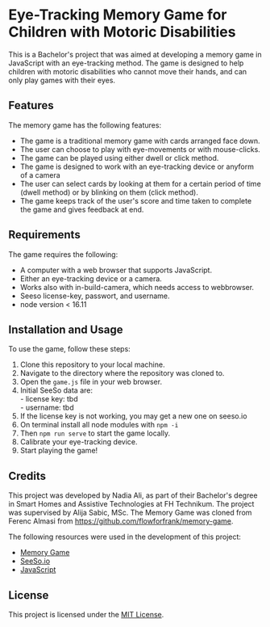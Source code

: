 # Eye-Tracking Memory Game for Children with Motoric Disabilities

This is a Bachelor's project that was aimed at developing a memory game in JavaScript with an eye-tracking method. The game is designed to help children with motoric disabilities who cannot move their hands, and can only play games with their eyes.

## Features
The memory game has the following features:

* The game is a traditional memory game with cards arranged face down.
* The user can choose to play with eye-movements or with mouse-clicks.
* The game can be played using either dwell or click method.
* The game is designed to work with an eye-tracking device or anyform of a camera
* The user can select cards by looking at them for a certain period of time (dwell method) or by blinking on them (click method).
* The game keeps track of the user's score and time taken to complete the game and gives feedback at end.

## Requirements
The game requires the following:

* A computer with a web browser that supports JavaScript.
* Either an eye-tracking device or a camera. 
* Works also with in-build-camera, which needs access to webbrowser.
* Seeso license-key, passwort, and username. 
* node version < 16.11 

## Installation and Usage
To use the game, follow these steps:

1. Clone this repository to your local machine.
2. Navigate to the directory where the repository was cloned to.
3. Open the `game.js` file in your web browser.
4. Initial SeeSo data are: <br>
\- license key: tbd <br>
\- username: tbd
5. If the license key is not working, you may get a new one on seeso.io
6. On terminal install all node modules with `npm -i`
7. Then `npm run serve` to start the game locally. 
8. Calibrate your eye-tracking device.
9. Start playing the game!

## Credits
This project was developed by Nadia Ali, as part of their Bachelor's degree in Smart Homes and Assistive Technologies at FH Technikum. The project was supervised by Alija Sabic, MSc. The Memory Game was cloned from Ferenc Almasi from https://github.com/flowforfrank/memory-game. 

The following resources were used in the development of this project:

* [Memory Game](https://github.com/flowforfrank/memory-game)
* [SeeSo.io](https://seeso.io/)
* [JavaScript](https://developer.mozilla.org/en-US/docs/Web/JavaScript)

## License
This project is licensed under the [MIT License](https://opensource.org/license/mit/).